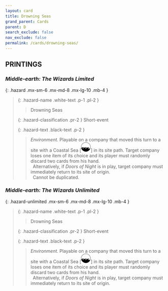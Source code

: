 ```yaml
---
layout: card
title: Drowning Seas
grand_parent: Cards
parent: D
search_exclude: false
nav_exclude: false
permalink: /cards/drowning-seas/
---
```


## PRINTINGS


### _Middle-earth: The Wizards Limited_

{: .hazard .mx-sm-6 .mx-md-8 .mx-lg-10 .mb-4 }
> {: .hazard-name .white-text .p-1 .pl-2 }
> > <div class="hazard-mp"></div>
> > <div class="card-name">Drowning Seas</div>
>
> {: .hazard-classification .pr-2 }
> Short-event
>
> {: .hazard-text .black-text .p-2 }
> > _Environment._ Playable on a company that moved this turn to a site with a Coastal Sea \[![](/assets/images/coastalsea.svg)] in its site path. Target company loses one item of its choice and its player must randomly discard two cards from his hand. <br>&ensp;Alternatively, if _Doors of Night_ is in play, target company must immediately return to its site of origin. <br>&ensp;Cannot be duplicated.
>

### _Middle-earth: The Wizards Unlimited_

{: .hazard-unlimited .mx-sm-6 .mx-md-8 .mx-lg-10 .mb-4 }
> {: .hazard-name .white-text .p-1 .pl-2 }
> > <div class="hazard-mp"></div>
> > <div class="card-name">Drowning Seas</div>
>
> {: .hazard-classification .pr-2 }
> Short-event
>
> {: .hazard-text .black-text .p-2 }
> > _Environment._ Playable on a company that moved this turn to a site with a Coastal Sea \[![](/assets/images/coastalsea.svg)] in its site path. Target company loses one item of its choice and its player must randomly discard two cards from his hand. <br>&ensp;Alternatively, if _Doors of Night_ is in play, target company must immediately return to its site of origin. 
>
